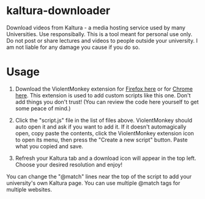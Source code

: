 # kaltura-downloader
Download videos from Kaltura - a media hosting service used by many Universities. Use responsibally. This is a tool meant for personal use only. Do not post or share lectures and videos to people outside your university. I am not liable for any damage you cause if you do so.

# Usage
1. Download the ViolentMonkey extension for [Firefox here](https://addons.mozilla.org/en-US/firefox/addon/violentmonkey/?utm_source=addons.mozilla.org&utm_medium=referral&utm_content=search) or for [Chrome here](https://chrome.google.com/webstore/detail/violentmonkey/jinjaccalgkegednnccohejagnlnfdag). This extension is used to add custom scripts like this one. Don't add things you don't trust! (You can review the code here yourself to get some peace of mind.)

2. Click the "script.js" file in the list of files above. ViolentMonkey should auto open it and ask if you want to add it. If it doesn't automagically open, copy paste the contents, click the ViolentMonkey extension icon to open its menu, then press the "Create a new script" button. Paste what you copied and save.

3. Refresh your Kaltura tab and a download icon will appear in the top left. Choose your desired resolution and enjoy!

You can change the "@match" lines near the top of the script to add your university's own Kaltura page. You can use multiple @match tags for multiple websites.
